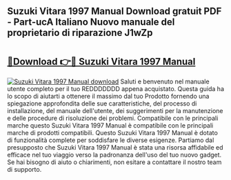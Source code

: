 ## Suzuki Vitara 1997 Manual Download gratuit PDF - Part-ucA Italiano Nuovo manuale del proprietario di riparazione J1wZp

# <h2><a href="http://dfee1fm.blite.top/?on=Suzuki+Vitara+1997+Manual">🔗Download 👉🔴 Suzuki Vitara 1997 Manual</a></h2>

[![Suzuki Vitara 1997 Manual download](https://i.imgur.com/lujVjoI.png)](http://dfee1fm.blite.top/?on=Suzuki+Vitara+1997+Manual)
Saluti e benvenuto nel manuale utente completo per il tuo REDDDDDDD appena acquistato. Questa guida ha lo scopo di aiutarti a ottenere il massimo dal tuo Prodotto fornendo una spiegazione approfondita delle sue caratteristiche, del processo di installazione, del manuale dell'utente, dei suggerimenti per la manutenzione e delle procedure di risoluzione dei problemi. Compatibile con le principali marche questo Suzuki Vitara 1997 Manual è compatibile con le principali marche di prodotti compatibili. Questo Suzuki Vitara 1997 Manual è dotato di funzionalità complete per soddisfare le diverse esigenze. Partiamo dal presupposto che Suzuki Vitara 1997 Manual è stata una risorsa affidabile ed efficace nel tuo viaggio verso la padronanza dell'uso del tuo nuovo gadget. Se hai bisogno di aiuto o chiarimenti, non esitare a contattare il nostro team di supporto.
